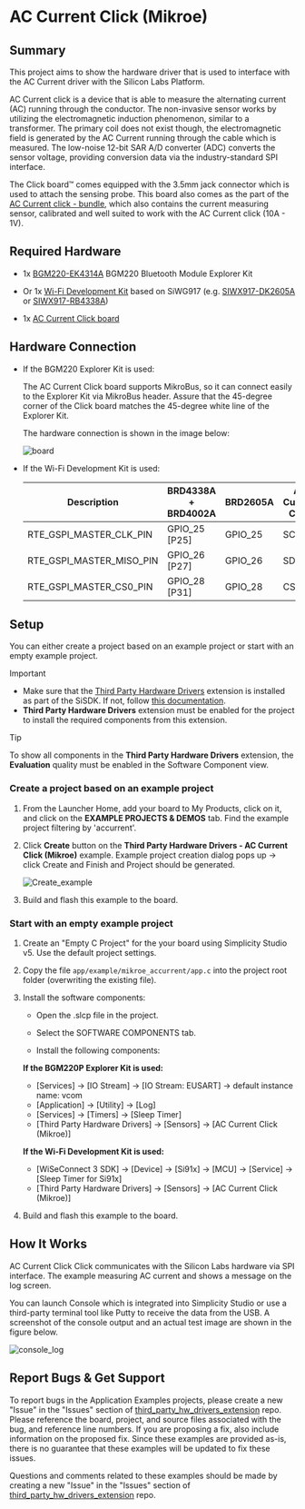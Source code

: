 # AC Current Click (Mikroe) #

## Summary ##

This project aims to show the hardware driver that is used to interface with the AC Current driver with the Silicon Labs Platform.

AC Current click is a device that is able to measure the alternating current (AC) running through the conductor. The non-invasive sensor works by utilizing the electromagnetic induction phenomenon, similar to a transformer. The primary coil does not exist though, the electromagnetic field is generated by the AC Current running through the cable which is measured. The low-noise 12-bit SAR A/D converter (ADC) converts the sensor voltage, providing conversion data via the industry-standard SPI interface.

The Click board™ comes equipped with the 3.5mm jack connector which is used to attach the sensing probe. This board also comes as the part of the [AC Current click - bundle](https://www.mikroe.com/ac-current-click-bundle), which also contains the current measuring sensor, calibrated and well suited to work with the AC Current click (10A - 1V).

## Required Hardware ##

- 1x [BGM220-EK4314A](https://www.silabs.com/development-tools/wireless/bluetooth/bgm220-explorer-kit) BGM220 Bluetooth Module Explorer Kit

- Or 1x [Wi-Fi Development Kit](https://www.silabs.com/development-tools/wireless/wi-fi) based on SiWG917 (e.g. [SIWX917-DK2605A](https://www.silabs.com/development-tools/wireless/wi-fi/siwx917-dk2605a-wifi-6-bluetooth-le-soc-dev-kit) or [SIWX917-RB4338A](https://www.silabs.com/development-tools/wireless/wi-fi/siwx917-rb4338a-wifi-6-bluetooth-le-soc-radio-board))

- 1x [AC Current Click board](https://www.mikroe.com/ac-current-click)

## Hardware Connection ##

- If the BGM220 Explorer Kit is used:

  The AC Current Click board supports MikroBus, so it can connect easily to the Explorer Kit via MikroBus header. Assure that the 45-degree corner of the Click board matches the 45-degree white line of the Explorer Kit.

  The hardware connection is shown in the image below:

  ![board](image/hardware_connection.png)

- If the Wi-Fi Development Kit is used:

  | Description | BRD4338A + BRD4002A  | BRD2605A | AC Current Click |
  | ----------- | -------------  | ------------------ | ---------------- |
  | RTE_GSPI_MASTER_CLK_PIN  | GPIO_25 [P25]  | GPIO_25  | SCK           |
  | RTE_GSPI_MASTER_MISO_PIN | GPIO_26 [P27]  | GPIO_26  | SDO           |
  | RTE_GSPI_MASTER_CS0_PIN  | GPIO_28 [P31]  | GPIO_28  | CS            |

## Setup ##

You can either create a project based on an example project or start with an empty example project.

> [!IMPORTANT]
> - Make sure that the [Third Party Hardware Drivers](https://github.com/SiliconLabsSoftware/third_party_hw_drivers_extension) extension is installed as part of the SiSDK. If not, follow [this documentation](https://github.com/SiliconLabsSoftware/third_party_hw_drivers_extension/blob/master/README.md#how-to-add-to-simplicity-studio-ide).
> - **Third Party Hardware Drivers** extension must be enabled for the project to install the required components from this extension.

> [!TIP]
> To show all components in the **Third Party Hardware Drivers** extension, the **Evaluation** quality must be enabled in the Software Component view.

### Create a project based on an example project ###

1. From the Launcher Home, add your board to My Products, click on it, and click on the **EXAMPLE PROJECTS & DEMOS** tab. Find the example project filtering by 'accurrent'.

2. Click **Create** button on the **Third Party Hardware Drivers - AC Current Click (Mikroe)** example. Example project creation dialog pops up -> click Create and Finish and Project should be generated.

   ![Create_example](image/create_example.png)

3. Build and flash this example to the board.

### Start with an empty example project ###

1. Create an "Empty C Project" for the your board using Simplicity Studio v5. Use the default project settings.

2. Copy the file `app/example/mikroe_accurrent/app.c` into the project root folder (overwriting the existing file).

3. Install the software components:

    - Open the .slcp file in the project.

    - Select the SOFTWARE COMPONENTS tab.

    - Install the following components:

    **If the BGM220P Explorer Kit is used:**

      - [Services] → [IO Stream] → [IO Stream: EUSART] → default instance name: vcom
      - [Application] → [Utility] → [Log]
      - [Services] → [Timers] → [Sleep Timer]
      - [Third Party Hardware Drivers] → [Sensors] → [AC Current Click (Mikroe)]

    **If the Wi-Fi Development Kit is used:**

      - [WiSeConnect 3 SDK] → [Device] → [Si91x] → [MCU] → [Service] → [Sleep Timer for Si91x]
      - [Third Party Hardware Drivers] → [Sensors] → [AC Current Click (Mikroe)]

4. Build and flash this example to the board.

## How It Works ##

AC Current Click Click communicates with the Silicon Labs hardware via SPI interface. The example measuring AC current and shows a message on the log screen.

You can launch Console which is integrated into Simplicity Studio or use a third-party terminal tool like Putty to receive the data from the USB. A screenshot of the console output and an actual test image are shown in the figure below.

![console_log](image/console_log.png)

## Report Bugs & Get Support ##

To report bugs in the Application Examples projects, please create a new "Issue" in the "Issues" section of [third_party_hw_drivers_extension](https://github.com/SiliconLabsSoftware/third_party_hw_drivers_extension) repo. Please reference the board, project, and source files associated with the bug, and reference line numbers. If you are proposing a fix, also include information on the proposed fix. Since these examples are provided as-is, there is no guarantee that these examples will be updated to fix these issues.

Questions and comments related to these examples should be made by creating a new "Issue" in the "Issues" section of [third_party_hw_drivers_extension](https://github.com/SiliconLabsSoftware/third_party_hw_drivers_extension) repo.
